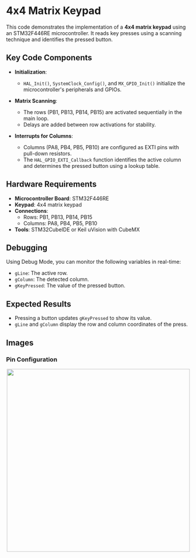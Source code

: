 # 4x4 Matrix Keypad 

This code demonstrates the implementation of a **4x4 matrix keypad** using an STM32F446RE microcontroller. It reads key presses using a scanning technique and identifies the pressed button.

## Key Code Components  

- **Initialization**:  
  - `HAL_Init()`, `SystemClock_Config()`, and `MX_GPIO_Init()` initialize the microcontroller's peripherals and GPIOs.  

- **Matrix Scanning**:  
  - The rows (PB1, PB13, PB14, PB15) are activated sequentially in the main loop.  
  - Delays are added between row activations for stability.  

- **Interrupts for Columns**:  
  - Columns (PA8, PB4, PB5, PB10) are configured as EXTI pins with pull-down resistors.  
  - The `HAL_GPIO_EXTI_Callback` function identifies the active column and determines the pressed button using a lookup table.  

## Hardware Requirements  

- **Microcontroller Board**: STM32F446RE  
- **Keypad**: 4x4 matrix keypad  
- **Connections**:  
  - Rows: PB1, PB13, PB14, PB15  
  - Columns: PA8, PB4, PB5, PB10  
- **Tools**: STM32CubeIDE or Keil uVision with CubeMX  

## Debugging  

Using Debug Mode, you can monitor the following variables in real-time:  
- `gLine`: The active row.  
- `gColumn`: The detected column.  
- `gKeyPressed`: The value of the pressed button.  

## Expected Results  

- Pressing a button updates `gKeyPressed` to show its value.  
- `gLine` and `gColumn` display the row and column coordinates of the press.  

## Images  

### Pin Configuration 

<p align="center">
  <img src="https://github.com/user-attachments/assets/bcaaa544-278d-4dfb-85b5-6b1f044bb76e" width="500">
</p>
